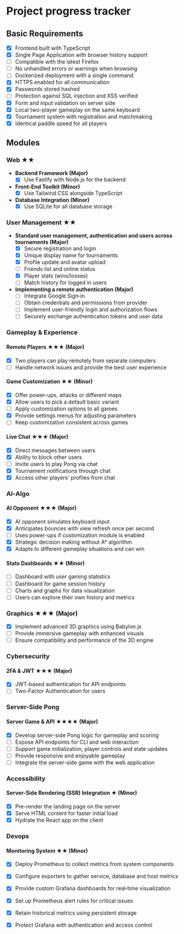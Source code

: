 # Project progress tracker

## Basic Requirements
- [x] Frontend built with TypeScript
- [x] Single Page Application with browser history support
- [ ] Compatible with the latest Firefox
- [ ] No unhandled errors or warnings when browsing
- [ ] Dockerized deployment with a single command
- [x] HTTPS enabled for all communication
- [x] Passwords stored hashed
- [ ] Protection against SQL injection and XSS verified
- [x] Form and input validation on server side
- [x] Local two-player gameplay on the same keyboard
- [x] Tournament system with registration and matchmaking
- [x] Identical paddle speed for all players

## Modules

### Web ★★
- **Backend Framework (Major)**
  - [x] Use Fastify with Node.js for the backend
- **Front-End Toolkit (Minor)**
  - [x] Use Tailwind CSS alongside TypeScript
- **Database Integration (Minor)**
  - [x] Use SQLite for all database storage

### User Management ★★
- **Standard user management, authentication and users across tournaments (Major)**
  - [x] Secure registration and login
  - [x] Unique display name for tournaments
  - [x] Profile update and avatar upload
  - [ ] Friends list and online status
  - [x] Player stats (wins/losses)
  - [ ] Match history for logged in users
- **Implementing a remote authentication (Major)**
  - [ ] Integrate Google Sign‑in
  - [ ] Obtain credentials and permissions from provider
  - [ ] Implement user-friendly login and authorization flows
  - [ ] Securely exchange authentication tokens and user data

### Gameplay & Experience
#### Remote Players ★★★ (Major)
- [x] Two players can play remotely from separate computers
- [ ] Handle network issues and provide the best user experience

#### Game Customization ★★ (Minor)
- [x] Offer power-ups, attacks or different maps
- [x] Allow users to pick a default basic variant
- [ ] Apply customization options to all games
- [x] Provide settings menus for adjusting parameters
- [ ] Keep customization consistent across games

#### Live Chat ★★★ (Major)
- [x] Direct messages between users
- [x] Ability to block other users
- [ ] Invite users to play Pong via chat
- [x] Tournament notifications through chat
- [x] Access other players' profiles from chat

### AI‑Algo
#### AI Opponent ★★★ (Major)
- [x] AI opponent simulates keyboard input
- [x] Anticipates bounces with view refresh once per second
- [ ] Uses power-ups if customization module is enabled
- [x] Strategic decision making without A* algorithm
- [x] Adapts to different gameplay situations and can win

#### Stats Dashboards ★★ (Minor)
- [ ] Dashboard with user gaming statistics
- [ ] Dashboard for game session history
- [ ] Charts and graphs for data visualization
- [ ] Users can explore their own history and metrics

### Graphics ★★★ (Major)
- [x] Implement advanced 3D graphics using Babylon.js
- [ ] Provide immersive gameplay with enhanced visuals
- [ ] Ensure compatibility and performance of the 3D engine

### Cybersecurity
#### 2FA & JWT ★★★ (Major)
- [x] JWT-based authentication for API endpoints
- [ ] Two-Factor Authentication for users

### Server-Side Pong
#### Server Game & API ★★★★ (Major)
- [x] Develop server-side Pong logic for gameplay and scoring
- [ ] Expose API endpoints for CLI and web interaction
- [ ] Support game initialization, player controls and state updates
- [ ] Provide responsive and enjoyable gameplay
- [ ] Integrate the server-side game with the web application

### Accessibility
#### Server-Side Rendering (SSR) Integration ★ (Minor)
- [x] Pre-render the landing page on the server
- [x] Serve HTML content for faster initial load
- [x] Hydrate the React app on the client

### Devops
#### Monitoring System ★★ (Minor)
* [x] Deploy Prometheus to collect metrics from system components
* [x] Configure exporters to gather service, database and host metrics
* [x] Provide custom Grafana dashboards for real‑time visualization
* [x] Set up Prometheus alert rules for critical issues
* [x] Retain historical metrics using persistent storage
* [x] Protect Grafana with authentication and access control

